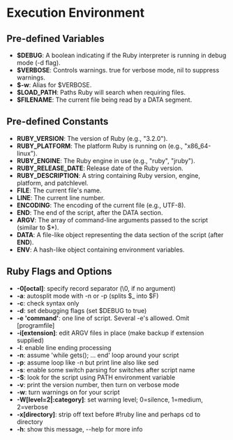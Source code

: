 # Execution Environment

## Pre-defined Variables
- **$DEBUG**: A boolean indicating if the Ruby interpreter is running in debug mode (-d flag).
- **$VERBOSE**: Controls warnings. true for verbose mode, nil to suppress warnings.
- **$-w**: Alias for $VERBOSE.
- **$LOAD_PATH**: Paths Ruby will search when requiring files.
- **$FILENAME**: The current file being read by a DATA segment.

## Pre-defined Constants
- **RUBY_VERSION**: The version of Ruby (e.g., "3.2.0").
- **RUBY_PLATFORM**: The platform Ruby is running on (e.g., "x86_64-linux").
- **RUBY_ENGINE**: The Ruby engine in use (e.g., "ruby", "jruby").
- **RUBY_RELEASE_DATE**: Release date of the Ruby version.
- **RUBY_DESCRIPTION**: A string containing Ruby version, engine, platform, and patchlevel.
- **__FILE__**: The current file's name.
- **__LINE__**: The current line number.
- **__ENCODING__**: The encoding of the current file (e.g., UTF-8).
- **__END__**: The end of the script, after the DATA section.
- **ARGV**: The array of command-line arguments passed to the script (similar to $*).
- **DATA**: A file-like object representing the data section of the script (after __END__).
- **ENV**: A hash-like object containing environment variables.

## Ruby Flags and Options
- **-0[octal]**: specify record separator (\0, if no argument)
- **-a**: autosplit mode with -n or -p (splits $_ into $F)
- **-c**: check syntax only
- **-d**: set debugging flags (set $DEBUG to true)
- **-e 'command'**: one line of script. Several -e's allowed. Omit [programfile]
- **-i[extension]**: edit ARGV files in place (make backup if extension supplied)
- **-l**: enable line ending processing
- **-n**: assume 'while gets(); ... end' loop around your script
- **-p**: assume loop like -n but print line also like sed
- **-s**: enable some switch parsing for switches after script name
- **-S**: look for the script using PATH environment variable
- **-v**: print the version number, then turn on verbose mode
- **-w**: turn warnings on for your script
- **-W[level=2|:category]**: set warning level; 0=silence, 1=medium, 2=verbose
- **-x[directory]**: strip off text before #!ruby line and perhaps cd to directory
- **-h**: show this message, --help for more info
